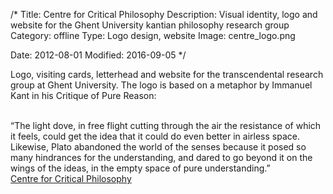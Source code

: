/*
Title: Centre for Critical Philosophy
Description: Visual identity, logo and website for the Ghent University kantian philosophy research group
Category: offline
Type: Logo design, website
Image: centre_logo.png

Date: 2012-08-01
Modified: 2016-09-05
*/

Logo, visiting cards, letterhead and website for the transcendental research group at Ghent University. 
The logo is based on a metaphor by Immanuel Kant in his Critique of Pure Reason:
  
<br>
“The light dove, in free flight cutting through the air the resistance of which it feels, could get the idea that it could do even better in airless space. Likewise, Plato abandoned the world of the senses because it posed so many hindrances for the understanding, and dared to go beyond it on the wings of the ideas, in the empty space of pure understanding.”
  
<br>
<a href="http://www.criticalphilosophy.ugent.be" target="_blank" rel="noopener">Centre for Critical Philosophy</a>